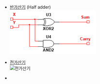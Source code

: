 + [반가산기](반가산기.ms14) (Half adder)  
![반가산기](반가산기.png)  


+ [전가산기](반가산기%202개를%20이용한%201bit%20전가산기.ms14)  
  ![전가산기]()

+


